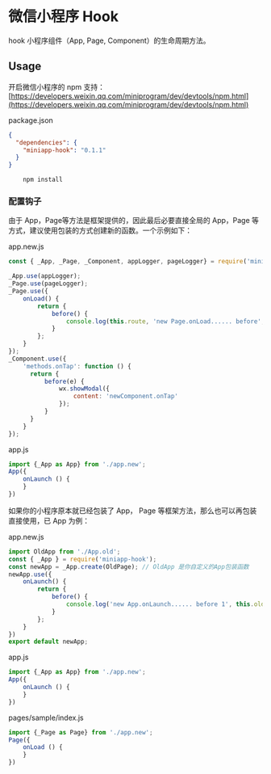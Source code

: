 # 微信小程序 Hook

hook 小程序组件（App, Page, Component）的生命周期方法。


## Usage

开启微信小程序的 npm 支持：
[https://developers.weixin.qq.com/miniprogram/dev/devtools/npm.html](https://developers.weixin.qq.com/miniprogram/dev/devtools/npm.html)

package.json

```json
{
  "dependencies": {
    "miniapp-hook": "0.1.1"
  }
}

```

```shell script
    npm install
```

### 配置钩子

由于 App，Page等方法是框架提供的，因此最后必要直接全局的 App，Page 等方式，建议使用包装的方式创建新的函数。一个示例如下：

app.new.js

```javascript
const { _App, _Page, _Component, appLogger, pageLogger} = require('miniapp-hook');

_App.use(appLogger);
_Page.use(pageLogger);
_Page.use({
    onLoad() {
        return {
            before() {
                console.log(this.route, 'new Page.onLoad...... before', this.oldName);
            }
        };
    }
});
_Component.use({
    'methods.onTap': function () {
      return {
          before(e) {
              wx.showModal({
                  content: 'newComponent.onTap'
              });
          }
      }
    }
});

```

app.js

```javascript
import {_App as App} from './app.new';
App({
    onLaunch () {
    }
})
```

如果你的小程序原本就已经包装了 App， Page 等框架方法，那么也可以再包装直接使用，已 App 为例：

app.new.js

```javascript
import OldApp from './App.old';
const { _App } = require('miniapp-hook');
const newApp = _App.create(OldPage); // OldApp 是你自定义的App包装函数
newApp.use({
    onLaunch() {
        return {
            before() {
                console.log('new App.onLaunch...... before 1', this.oldName);
            }
        };
    }
})
export default newApp;
```

app.js

```javascript
import {_App as App} from './app.new';
App({
    onLaunch () {
    }
})
```

pages/sample/index.js

```javascript
import {_Page as Page} from './app.new';
Page({
    onLoad () {
    }
})
```